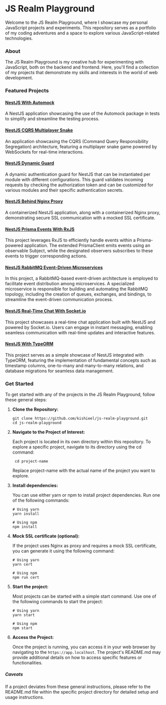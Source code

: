 # JS Realm Playground

Welcome to the JS Realm Playground, where I showcase my personal JavaScript projects and experiments. This repository
serves as a portfolio of my coding adventures and a space to explore various JavaScript-related technologies.

### About

The JS Realm Playground is my creative hub for experimenting with JavaScript, both on the backend and frontend. Here,
you'll find a collection of my projects that demonstrate my skills and interests in the world of web development.

### Featured Projects

#### [NestJS With Automock](./nestjs-automock)

A NestJS application showcasing the use of the Automock package in tests to simplify and streamline the testing process.

#### [NestJS CQRS Multiplayer Snake](./nestjs-cqrs)

An application showcasing the CQRS (Command Query Responsibility Segregation) architecture, featuring a multiplayer
snake game powered by WebSockets for real-time interactions.

#### [NestJS Dynamic Guard](./nestjs-dynamic-guard)

A dynamic authentication guard for NestJS that can be instantiated per module with different configurations. This guard
validates incoming requests by checking the authorization token and can be customized for various modules and their
specific authentication secrets.

#### [NestJS Behind Nginx Proxy](./nestjs-nginx)

A containerized NestJS application, along with a containerized Nginx proxy, demonstrating secure SSL communication with
a mocked SSL certificate.

#### [NestJS Prisma Events With RxJS](./nestjs-prisma-rxjs)

This project leverages RxJS to efficiently handle events within a Prisma-powered application. The extended PrismaClient
emits events using an observable Subject, while the designated observers subscribes to these events to trigger
corresponding actions.

#### [NestJS RabbitMQ Event-Driven Microservices](./nestjs-rabbitmq)
In this project, a RabbitMQ-based event-driven architecture is employed to facilitate event distribution among microservices. A specialized microservice is responsible for building and automating the RabbitMQ topology, including the creation of queues, exchanges, and bindings, to streamline the event-driven communication process.

#### [NestJS Real-Time Chat With Socket.io](./nestjs-socket.io)
This project showcases a real-time chat application built with NestJS and powered by Socket.io. Users can engage in instant messaging, enabling seamless communication with real-time updates and interactive features.

#### [NestJS With TypeORM ](./nestjs-typeorm)
This project serves as a simple showcase of NestJS integrated with TypeORM, featuring the implementation of fundamental concepts such as timestamp columns, one-to-many and many-to-many relations, and database migrations for seamless data management.

### Get Started

To get started with any of the projects in the JS Realm Playground, follow these general steps:

1. **Clone the Repository:**

    ```shell
    git clone https://github.com/kishieel/js-realm-playground.git
    cd js-realm-playground
    ```

2. **Navigate to the Project of Interest:**

   Each project is located in its own directory within this repository. To explore a specific project, navigate to its
   directory using the cd command:

   ```shell
    cd project-name
   ```

   Replace project-name with the actual name of the project you want to explore.

3. **Install dependencies:**

   You can use either yarn or npm to install project dependencies. Run one of the following commands:

    ```shell
    # Using yarn
    yarn install

    # Using npm
    npm install
   ```

4. **Mock SSL certificate (optional):**

   If the project uses Nginx as proxy and requires a mock SSL certificate, you can generate it using the following
   command:

    ```shell
    # Using yarn
    yarn cert
    
    # Using npm
    npm run cert
    ```

5. **Start the project:**

   Most projects can be started with a simple start command. Use one of the following commands to start the project:

    ```shell
    # Using yarn
    yarn start
    
    # Using npm
    npm start
    ```

6. **Access the Project:**

   Once the project is running, you can access it in your web browser by navigating to the `https://app.localhost`. The
   project's README.md may provide additional details on how to access specific features or functionalities.

##### Caveats

If a project deviates from these general instructions, please refer to the README.md file within the specific project
directory for detailed setup and usage instructions.
